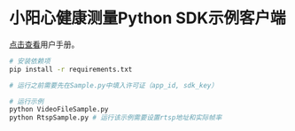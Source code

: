 # 小阳心健康测量Python SDK示例客户端

[点击查看](https://measurement.xymind.cn/docs/sdk/python.html)用户手册。

```bash
# 安装依赖项
pip install -r requirements.txt

# 运行之前需要先在Sample.py中填入许可证（app_id, sdk_key）

# 运行示例
python VideoFileSample.py
python RtspSample.py # 运行该示例需要设置rtsp地址和实际帧率
```
